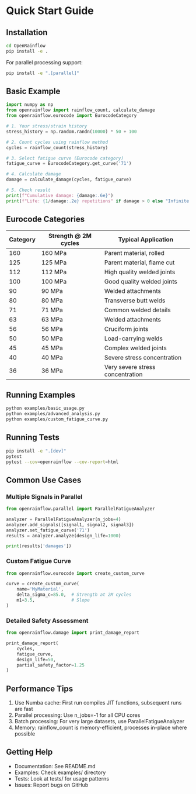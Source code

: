 # Quick Start Guide

## Installation

```bash
cd OpenRainflow
pip install -e .
```

For parallel processing support:
```bash
pip install -e ".[parallel]"
```

## Basic Example

```python
import numpy as np
from openrainflow import rainflow_count, calculate_damage
from openrainflow.eurocode import EurocodeCategory

# 1. Your stress/strain history
stress_history = np.random.randn(10000) * 50 + 100

# 2. Count cycles using rainflow method
cycles = rainflow_count(stress_history)

# 3. Select fatigue curve (Eurocode category)
fatigue_curve = EurocodeCategory.get_curve('71')

# 4. Calculate damage
damage = calculate_damage(cycles, fatigue_curve)

# 5. Check result
print(f"Cumulative damage: {damage:.6e}")
print(f"Life: {1/damage:.2e} repetitions" if damage > 0 else "Infinite life")
```

## Eurocode Categories

Category | Strength @ 2M cycles | Typical Application
---------|---------------------|--------------------
160      | 160 MPa            | Parent material, rolled
125      | 125 MPa            | Parent material, flame cut
112      | 112 MPa            | High quality welded joints
100      | 100 MPa            | Good quality welded joints
90       | 90 MPa             | Welded attachments
80       | 80 MPa             | Transverse butt welds
71       | 71 MPa             | Common welded details
63       | 63 MPa             | Welded attachments
56       | 56 MPa             | Cruciform joints
50       | 50 MPa             | Load-carrying welds
45       | 45 MPa             | Complex welded joints
40       | 40 MPa             | Severe stress concentration
36       | 36 MPa             | Very severe stress concentration

## Running Examples

```bash
python examples/basic_usage.py
python examples/advanced_analysis.py
python examples/custom_fatigue_curve.py
```

## Running Tests

```bash
pip install -e ".[dev]"
pytest
pytest --cov=openrainflow --cov-report=html
```

## Common Use Cases

### Multiple Signals in Parallel

```python
from openrainflow.parallel import ParallelFatigueAnalyzer

analyzer = ParallelFatigueAnalyzer(n_jobs=4)
analyzer.add_signals([signal1, signal2, signal3])
analyzer.set_fatigue_curve('71')
results = analyzer.analyze(design_life=1000)

print(results['damages'])
```

### Custom Fatigue Curve

```python
from openrainflow.eurocode import create_custom_curve

curve = create_custom_curve(
    name='MyMaterial',
    delta_sigma_c=85.0,  # Strength at 2M cycles
    m1=3.5,              # Slope
)
```

### Detailed Safety Assessment

```python
from openrainflow.damage import print_damage_report

print_damage_report(
    cycles, 
    fatigue_curve, 
    design_life=50,
    partial_safety_factor=1.25
)
```

## Performance Tips

1. Use Numba cache: First run compiles JIT functions, subsequent runs are fast
2. Parallel processing: Use n_jobs=-1 for all CPU cores
3. Batch processing: For very large datasets, use ParallelFatigueAnalyzer
4. Memory: rainflow_count is memory-efficient, processes in-place where possible

## Getting Help

- Documentation: See README.md
- Examples: Check examples/ directory
- Tests: Look at tests/ for usage patterns
- Issues: Report bugs on GitHub
